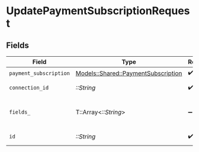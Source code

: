 # UpdatePaymentSubscriptionRequest


## Fields

| Field                                                                             | Type                                                                              | Required                                                                          | Description                                                                       |
| --------------------------------------------------------------------------------- | --------------------------------------------------------------------------------- | --------------------------------------------------------------------------------- | --------------------------------------------------------------------------------- |
| `payment_subscription`                                                            | [Models::Shared::PaymentSubscription](../../models/shared/paymentsubscription.md) | :heavy_check_mark:                                                                | N/A                                                                               |
| `connection_id`                                                                   | *::String*                                                                        | :heavy_check_mark:                                                                | ID of the connection                                                              |
| `fields_`                                                                         | T::Array<*::String*>                                                              | :heavy_minus_sign:                                                                | Comma-delimited fields to return                                                  |
| `id`                                                                              | *::String*                                                                        | :heavy_check_mark:                                                                | ID of the Subscription                                                            |
